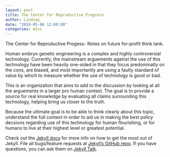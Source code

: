 ```yaml
---
layout: post
title: The Center for Reproductive Progress
author: Lindsay
date: "2019-05-06 12:00:00"
categories: misc
---
```


The Center for Reproductive Progess- Notes on future for-profit think tank.

Human embryo genetic engineering is a complex and highly controversial technology. Currently, the mainstream arguements against the use of this technology have been heavily one-sided in that they focus predominatly on the cons, are biased, and most importantly are using a faulty standard of value by which to measure whether the use of technology is good or bad.

This is an organization that aims to add to the discussion by looking at all the arguements in a larger pro human context.
The goal is to provide a source for real knowledge by evaluating all claims surrounding this technology, helping bring us closer to the truth.

Because the ultimate goal is to be able to think clearly about this topic, understand the full context in order to aid us in making the best policy decsions regarding use of this technology for human flourishing, or for humans to live at their highest level or greatest potential.

Check out the [Jekyll docs][jekyll-docs] for more info on how to get the most out of Jekyll. File all bugs/feature requests at [Jekyll’s GitHub repo][jekyll-gh]. If you have questions, you can ask them on [Jekyll Talk][jekyll-talk].

[jekyll-docs]: https://jekyllrb.com/docs/home
[jekyll-gh]: https://github.com/jekyll/jekyll
[jekyll-talk]: https://talk.jekyllrb.com/
